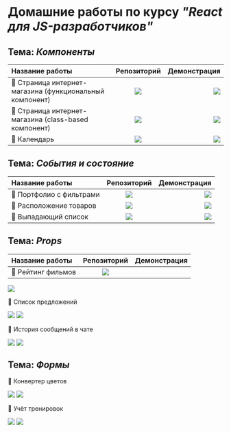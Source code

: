 # Домашние работы по курсу ***"React для JS-разработчиков"***

## Тема: ***Компоненты***

| Название работы      | Репозиторий | Демонстрация     |
| :---        |    :----:   |          ---: |
| 🌟 Страница интернет-магазина (функциональный компонент) | <a href="https://github.com/alekseeva-t-v/store-func"><img src="https://img.shields.io/badge/GitHub-96dbf9?style=for-the-badge"/></a> | <a href="https://store-func.vercel.app/"><img src="https://img.shields.io/badge/Demo-50b8e4?style=for-the-badge"/></a>  |
| 🌟 Страница интернет-магазина (class-based компонент) | <a href="https://github.com/alekseeva-t-v/store-class"><img src="https://img.shields.io/badge/GitHub-96dbf9?style=for-the-badge"/></a> | <a href="https://store-class.vercel.app/"><img src="https://img.shields.io/badge/Demo-50b8e4?style=for-the-badge"/></a>  |
| 🌟 Календарь | <a href="https://github.com/alekseeva-t-v/calendar"><img src="https://img.shields.io/badge/GitHub-96dbf9?style=for-the-badge"/></a> | <a href="https://calendar-fawn.vercel.app/"><img src="https://img.shields.io/badge/Demo-50b8e4?style=for-the-badge"/></a>|

## Тема: ***События и состояние***

| Название работы      | Репозиторий | Демонстрация     |
| :---        |    :----:   |          ---: |
| 🌟 Портфолио с фильтрами | <a href="https://github.com/alekseeva-t-v/filter"><img src="https://img.shields.io/badge/GitHub-96dbf9?style=for-the-badge"/></a> | <a href="https://filter-umber.vercel.app/"><img src="https://img.shields.io/badge/Demo-50b8e4?style=for-the-badge"/></a>  |
| 🌟 Расположение товаров | <a href="https://github.com/alekseeva-t-v/layouts"><img src="https://img.shields.io/badge/GitHub-96dbf9?style=for-the-badge"/></a> | <a href="https://layouts-ten.vercel.app/"><img src="https://img.shields.io/badge/Demo-50b8e4?style=for-the-badge"/></a>  |
| 🌟 Выпадающий список | <a href="https://github.com/alekseeva-t-v/dropdown"><img src="https://img.shields.io/badge/GitHub-96dbf9?style=for-the-badge"/></a> | <a href="https://dropdown-xi-ten.vercel.app/"><img src="https://img.shields.io/badge/Demo-50b8e4?style=for-the-badge"/></a>

## Тема: ***Props***

| Название работы      | Репозиторий | Демонстрация     |
| :---        |    :----:   |          ---: |
| 🌟 Рейтинг фильмов | <a href="https://github.com/alekseeva-t-v/films"><img src="https://img.shields.io/badge/GitHub-96dbf9?style=for-the-badge"/></a>
<a href="https://films-mu-eight.vercel.app/"><img src="https://img.shields.io/badge/Demo-50b8e4?style=for-the-badge"/></a>

🌟 Список предложений

<a href="https://github.com/alekseeva-t-v/listing"><img src="https://img.shields.io/badge/GitHub-96dbf9?style=for-the-badge"/></a>
<a href="https://listing-tau.vercel.app/"><img src="https://img.shields.io/badge/Demo-50b8e4?style=for-the-badge"/></a>

🌟 История сообщений в чате

<a href="https://github.com/alekseeva-t-v/chat"><img src="https://img.shields.io/badge/GitHub-96dbf9?style=for-the-badge"/></a>
<a href="https://dropdown-xi-ten.vercel.app/"><img src="https://img.shields.io/badge/Demo-50b8e4?style=for-the-badge"/></a>

## Тема: ***Формы***

🌟 Конвертер цветов

<a href="https://github.com/alekseeva-t-v/hex2rgb"><img src="https://img.shields.io/badge/GitHub-96dbf9?style=for-the-badge"/></a>
<a href="https://hex2rgb.vercel.app/"><img src="https://img.shields.io/badge/Demo-50b8e4?style=for-the-badge"/></a>

🌟 Учёт тренировок

<a href="https://github.com/alekseeva-t-v/steps"><img src="https://img.shields.io/badge/GitHub-96dbf9?style=for-the-badge"/></a>
<a href="https://steps-lake.vercel.app/"><img src="https://img.shields.io/badge/Demo-50b8e4?style=for-the-badge"/></a>


